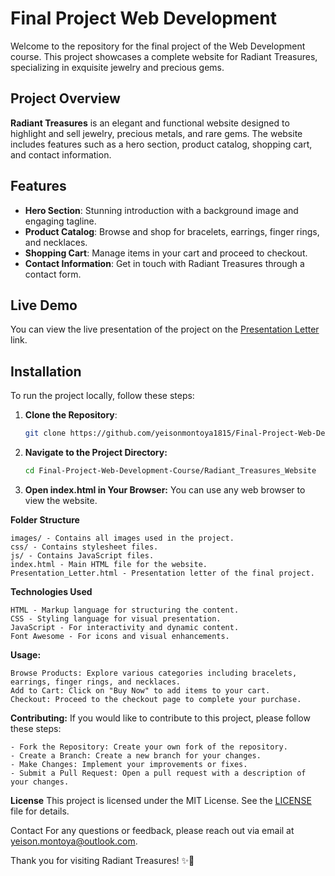# Final Project Web Development

Welcome to the repository for the final project of the Web Development course. This project showcases a complete website for Radiant Treasures, specializing in exquisite jewelry and precious gems.

## Project Overview

**Radiant Treasures** is an elegant and functional website designed to highlight and sell jewelry, precious metals, and rare gems. The website includes features such as a hero section, product catalog, shopping cart, and contact information.

## Features

- **Hero Section**: Stunning introduction with a background image and engaging tagline.
- **Product Catalog**: Browse and shop for bracelets, earrings, finger rings, and necklaces.
- **Shopping Cart**: Manage items in your cart and proceed to checkout.
- **Contact Information**: Get in touch with Radiant Treasures through a contact form.

## Live Demo

You can view the live presentation of the project on the [Presentation Letter](https://github.com/yeisonmontoya1815/Final-Project-Web-Development-Course/blob/main/Radiant_Treasures_Website/Presentation_Letter.html) link.

## Installation

To run the project locally, follow these steps:

1. **Clone the Repository**:

   ```bash
   git clone https://github.com/yeisonmontoya1815/Final-Project-Web-Development-Course.git

   ```

2. **Navigate to the Project Directory:**

   ```bash
   cd Final-Project-Web-Development-Course/Radiant_Treasures_Website

   ```

3. **Open index.html in Your Browser:**
   You can use any web browser to view the website.

**Folder Structure**

    images/ - Contains all images used in the project.
    css/ - Contains stylesheet files.
    js/ - Contains JavaScript files.
    index.html - Main HTML file for the website.
    Presentation_Letter.html - Presentation letter of the final project.

**Technologies Used**

    HTML - Markup language for structuring the content.
    CSS - Styling language for visual presentation.
    JavaScript - For interactivity and dynamic content.
    Font Awesome - For icons and visual enhancements.

**Usage:**

    Browse Products: Explore various categories including bracelets, earrings, finger rings, and necklaces.
    Add to Cart: Click on "Buy Now" to add items to your cart.
    Checkout: Proceed to the checkout page to complete your purchase.

**Contributing:**
If you would like to contribute to this project, please follow these steps:

    - Fork the Repository: Create your own fork of the repository.
    - Create a Branch: Create a new branch for your changes.
    - Make Changes: Implement your improvements or fixes.
    - Submit a Pull Request: Open a pull request with a description of your changes.

**License**
This project is licensed under the MIT License. See the [LICENSE](https://github.com/yeisonmontoya1815/Final-Project-Web-Development-Course/blob/main/LICENSE) file for details.

Contact
For any questions or feedback, please reach out via email at yeison.montoya@outlook.com.

Thank you for visiting Radiant Treasures! ✨💎

